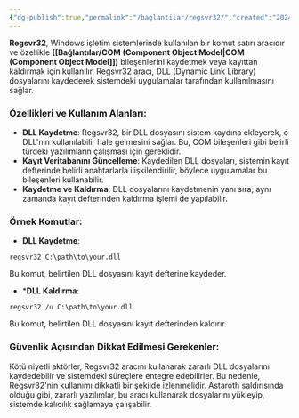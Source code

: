 ```yaml
---
{"dg-publish":true,"permalink":"/baglantilar/regsvr32/","created":"2024-10-30T21:23:30.792+03:00","updated":"2025-01-05T14:09:27.832+03:00"}
---
```




**Regsvr32**, Windows işletim sistemlerinde kullanılan bir komut satırı aracıdır ve özellikle **[[Bağlantılar/COM (Component Object Model\|COM (Component Object Model]])** bileşenlerini kaydetmek veya kayıttan kaldırmak için kullanılır. Regsvr32 aracı, DLL (Dynamic Link Library) dosyalarını kaydederek sistemdeki uygulamalar tarafından kullanılmasını sağlar.

### Özellikleri ve Kullanım Alanları:

- **DLL Kaydetme**: Regsvr32, bir DLL dosyasını sistem kaydına ekleyerek, o DLL'nin kullanılabilir hale gelmesini sağlar. Bu, COM bileşenleri gibi belirli türdeki yazılımların çalışması için gereklidir.
- **Kayıt Veritabanını Güncelleme**: Kaydedilen DLL dosyaları, sistemin kayıt defterinde belirli anahtarlarla ilişkilendirilir, böylece uygulamalar bu bileşenleri kullanabilir.
- **Kaydetme ve Kaldırma**: DLL dosyalarını kaydetmenin yanı sıra, aynı zamanda kayıt defterinden kaldırma işlemi de yapılabilir.


### Örnek Komutlar:

- **DLL Kaydetme**:

```shell-session
regsvr32 C:\path\to\your.dll
```
Bu komut, belirtilen DLL dosyasını kayıt defterine kaydeder.


* ***DLL Kaldırma**:
```shell-session
regsvr32 /u C:\path\to\your.dll
```

Bu komut, belirtilen DLL dosyasını kayıt defterinden kaldırır.


### Güvenlik Açısından Dikkat Edilmesi Gerekenler:

Kötü niyetli aktörler, Regsvr32 aracını kullanarak zararlı DLL dosyalarını kaydedebilir ve sistemdeki süreçlere entegre edebilirler. Bu nedenle, Regsvr32'nin kullanımı dikkatli bir şekilde izlenmelidir. Astaroth saldırısında olduğu gibi, zararlı yazılımlar, bu aracı kullanarak dosyalarını yükleyip, sistemde kalıcılık sağlamaya çalışabilir.
